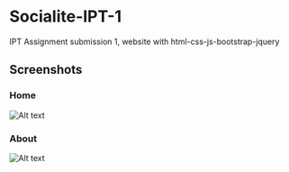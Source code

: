 # Socialite-IPT-1
IPT Assignment submission 1, website with html-css-js-bootstrap-jquery


## Screenshots

### Home
 ![Alt text](https://user-images.githubusercontent.com/33463845/77819324-e340d300-70fb-11ea-983b-34ea46394657.png)
### About
 ![Alt text](https://user-images.githubusercontent.com/33463845/77819324-e340d300-70fb-11ea-983b-34ea46394657.png)
